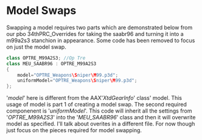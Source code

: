 <!--
I reccomend viewing this document with the extension Markdown Preview Enhanced (https://marketplace.visualstudio.com/items?itemName=shd101wyy.markdown-preview-enhanced). Once installed to VS Code you can see a html preview by clicking the pane on the right side of VS Code that looks like an open book with a magnifying glass.
-->

# Model Swaps
<p>Swapping a model requires two parts which are demonstrated below from our pbo 34thPRC_Overrides for taking the saabr96 and turning it into a m99a2s3 stanchion in appearance. Some code has been removed to focus on just the model swap.</p>

```c++
class OPTRE_M99A2S3; //Op Tre
class MEU_SAABR96 : OPTRE_M99A2S3
{
	model="OPTRE_Weapons\Sniper\M99.p3d";
	uniformModel="OPTRE_Weapons\Sniper\M99.p3d";
};
```

<p>'<i>model</i>' here is different from the AAX'<i>XtdGearInfo</i>' class' model. This usage of model is part 1 of creating a model swap. The second required componenent is '<i>uniformModel</i>'. This code will inherit all the settings from '<i>OPTRE_M99A2S3</i>' into the '<i>MEU_SAABR96</i>' class and then it will overwrite model as specified. I'll talk about overites in a different file. For now though just focus on the pieces required for model swapping.</p>
